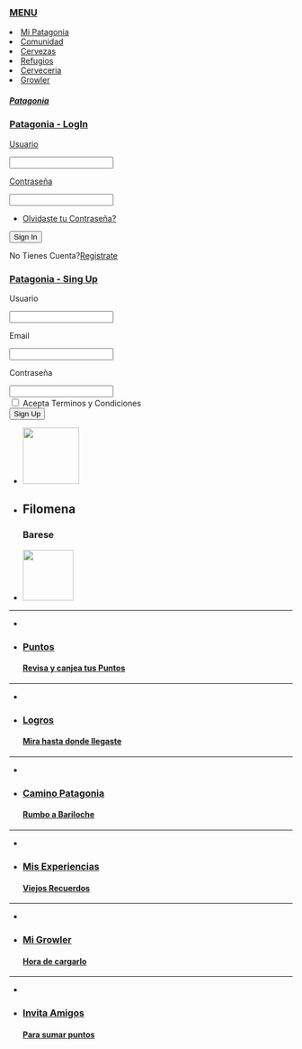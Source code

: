<!DOCTYPE html>
<!--Design By ProtoBeer Based on Template-->
<!--Seccion personal del usuario donde administra sus puntos, logros y experiencias-->
<html lang="en">
    <head>
        <title>Mi Patagonia</title>
        <!--Config-->
        <meta name="viewport" content="width=device-width, initial-scale=1">
        <meta http-equiv="Content-Type" content="text/html; charset=utf-8" />
        <meta name="keywords" content="Travel Hunt App Responsive web template, Bootstrap Web Templates, Flat Web Templates, Android  Compatible web template, Smartphone Compatible web template, free webdesigns for Nokia, Samsung, LG, SonyEricsson, Motorola web design" />
        <script type="application/x-javascript"> addEventListener("load", function() {setTimeout(hideURLbar, 0); }, false); function hideURLbar(){ window.scrollTo(0,1); } </script>
        <meta charset utf="8">
        <!--font-awsome-css-->
        <link rel="stylesheet" href="css/font-awesome.min.css"> 
        <!--bootstrap-->
        <link href="css/bootstrap.min.css" rel="stylesheet" type="text/css">
        <!--custom css-->
        <link href="css/style.css" rel="stylesheet" type="text/css"/>
        <!--component-css-->
        <script src="js/jquery-2.1.4.min.js"></script>
        <script src="js/bootstrap.min.js"></script>
        <!--script-->
        <script src="js/modernizr.custom.js"></script>
        <script src="js/bigSlide.js"></script>
        <script>
            $(document).ready(function () {
                $('.menu-link').bigSlide();
            });
        </script>
        <!-- web-fonts -->  
        <link href='//fonts.googleapis.com/css?family=Abril+Fatface' rel='stylesheet' type='text/css'>
        <link href='//fonts.googleapis.com/css?family=Open+Sans:400,300,300italic,400italic,600,600italic,700,700italic,800,800italic' rel='stylesheet' type='text/css'>
        <!-- //web-fonts -->
        <!-- pop-up-box -->
        <script src="js/jquery.magnific-popup.js" type="text/javascript"></script>
        <script>
            $(document).ready(function () {
                $('.popup-top-anim').magnificPopup({
                    type: 'inline',
                    fixedContentPos: false,
                    fixedBgPos: true,
                    overflowY: 'auto',
                    closeBtnInside: true,
                    preloader: false,
                    midClick: true,
                    removalDelay: 300,
                    mainClass: 'my-mfp-zoom-in'
                });
            });
        </script>
        <!--//pop-up-box -->
    </head>
    <body>
        <div class="body-back">
            <div class="masthead pdng-stn1">
                <div id="menu" class="panel" role="navigation">
                    <div class="wrap-content">
                        <div class="profile-menu text-center">
                            <a class=" link link--yaku  active" href="main.php"><h3>MENU</h3></a>
                            <div class="pro-menu">
                                <div class="logo">
                                    <li><a class=" link link--yaku" href="miPatagonia.php">Mi&nbspPatagonia</a></li>
                                    <li><a class=" link link--yaku" href="comunidad.php">Comunidad</a></li>
                                    <li><a class=" link link--yaku" href="cervezas.php">Cervezas</a></li>
                                    <li><a class=" link link--yaku" href="refugios.php">Refugios</a></li>
                                    <li><a class=" link link--yaku" href="cerveceria.php">Cerveceria</a></li>
                                    <li><a class=" link link--yaku" href="growler.php">Growler</li>
                                </div>
                            </div>
                        </div>
                    </div>
                </div>
                <div class="phone-box wrap push" id="home">
                    <div class="menu-notify">
                        <div class="profile-left">
                            <a href="#menu" class="menu-link"><i class="fa fa-list-ul"></i></a>
                        </div>
                        <div class="Profile-mid">
                            <h5 class="pro-link"><a href="main.php">Patagonia</a></h5>
                        </div>
                        <div class="Profile-right">
                            <a href="#small-dialog" class="sign-in popup-top-anim"> <i class="fa fa-user"></i></a> 
                            <!-- modal -->
                            <div id="small-dialog" class="mfp-hide">
                                <div class="login-modal"> 	
                                    <div class="booking-info">
                                        <h3><a href="main.php">Patagonia - LogIn</h3>
                                    </div>
                                    <div class="login-form">
                                        <form action="#" method="post">
                                            <p>Usuario</p>
                                            <input type="text" name="Name" required=""/>
                                            <p>Contraseña</p>
                                            <input type="password" name="Password" required=""/>	 
                                            <div class="wthree-text"> 
                                                <ul> 
                                                    <li> <a href="#">Olvidaste tu Contraseña?</a> </li>
                                                </ul>
                                                <div class="clear"> </div>
                                            </div> 
                                            <input type="submit" value="Sign In">		
                                        </form>
                                        <p>No Tienes Cuenta?<a href="#small-dialog1" class="sign-in popup-top-anim">Registrate</a></p>
                                    </div> 
                                </div>
                            </div>
                            <!-- //modal --> 
                            <!-- modal-2 -->
                            <div id="small-dialog1" class="mfp-hide">
                                <div class="login-modal">  
                                    <div class="booking-info">
                                        <h3><a href="main.html">Patagonia - Sing Up</a></h3>
                                    </div>
                                    <div class="login-form signup-form">
                                        <form action="#" method="post">
                                            <p>Usuario</p>
                                            <input type="text" name="Name"  required=""/>
                                            <p>Email </p>
                                            <input type="text" name="Email"  required=""/>
                                            <p>Contraseña</p>
                                            <input type="password" name="Password" placeholder="" required=""/>	
                                            <div class="wthree-text"> 
                                                <input type="checkbox" id="brand1" value="1">
                                                <label for="brand1">Acepta Terminos y Condiciones</label> 
                                            </div>
                                            <input type="submit" value="Sign Up">		
                                        </form> 
                                    </div> 
                                </div>
                            </div>
                            <!-- //modal-2 --> 
                        </div>
                        <div class="clearfix"></div>
                    </div> 
                    <div class="w3agile banner-bottom">
                        <!--Page-->
                        <ul style="horizontal-align: left;">
                            <li><img src="images/profilePic.jpg" style="width: 100px; height: 100px;" /></li>
                            <li style="text-align: left;"> <h2>Filomena</h2><h3>Barese</h3></li>
                            <li style="horizontal-align: right;"><img src="images/qr.png" style="width: 90px; height: 90px;" /></li>
                        </ul>
                        <hr  style=" border-width: 3px;">
                        <a href="puntos.php">
                            <ul style="text-align: left;">
                                <li style="margin-right: 30px;"><i class="fa fa-bookmark" aria-hidden="true"></i></li>
                                <li style="text-align: left; vertical-align: middle;">
                                    <h3>Puntos</h3>
                                    <h4>Revisa y canjea tus Puntos</h4>
                                </li>
                            </ul>
                        </a>
                        <hr  style=" border-width: 3px;">
                        <a href="logros.php">
                            <ul style="text-align: left;">
                                <li style="margin-right: 30px;"><i class="fa fa-bookmark" aria-hidden="true"></i></li>
                                <li style="text-align: left; vertical-align: middle;">
                                    <h3>Logros</h3>
                                    <h4>Mira hasta donde llegaste</h4>
                                </li>
                            </ul>
                        </a>
                        <hr  style=" border-width: 3px;">
                        <a href="camino.php">
                            <ul style="text-align: left;">
                                <li style="margin-right: 30px;"><i class="fa fa-bookmark" aria-hidden="true"></i></li>
                                <li style="text-align: left; vertical-align: middle;">
                                    <h3>Camino Patagonia</h3>
                                    <h4>Rumbo a Bariloche</h4>
                                </li>
                            </ul>
                        </a>
                        <hr  style=" border-width: 3px;">
                        <a href="historial.php">
                            <ul style="text-align: left;">
                                <li style="margin-right: 30px;"><i class="fa fa-bookmark" aria-hidden="true"></i></li>
                                <li style="text-align: left; vertical-align: middle;">
                                    <h3>Mis Experiencias</h3>
                                    <h4>Viejos Recuerdos</h4>
                                </li>
                            </ul>
                        </a>
                        <hr  style=" border-width: 3px;">
                        <a href="miGrowler.php">
                            <ul style="text-align: left;">
                                <li style="margin-right: 30px;"><i class="fa fa-bookmark" aria-hidden="true"></i></li>
                                <li style="text-align: left; vertical-align: middle;">
                                    <h3>Mi Growler</h3>
                                    <h4>Hora de cargarlo</h4>
                                </li>
                            </ul>
                        </a>
                        <hr  style=" border-width: 3px;">
                        <a href="invitaAmigos.php">
                            <ul style="text-align: left;">
                                <li style="margin-right: 30px;"><i class="fa fa-bookmark" aria-hidden="true"></i></li>
                                <li style="text-align: left; vertical-align: middle;">
                                    <h3>Invita Amigos</h3>
                                    <h4>Para sumar puntos</h4>
                                </li>
                            </ul>
                        </a>
                        <!--//Page-->
                    </div>
                </div>
            </div>
            <script src="js/jquery.nicescroll.js"></script>
            <script src="js/scripts.js"></script>
    </body>
</html>


